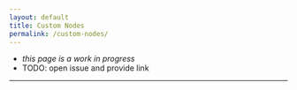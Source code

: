 ```yaml
---
layout: default
title: Custom Nodes
permalink: /custom-nodes/
---
```


- _this page is a work in progress_
- TODO: open issue and provide link

---
